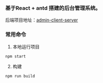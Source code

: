 ### 基于React + antd 搭建的后台管理系统。

后端项目地址：[admin-client-server](https://github.com/Snail-Lu/admin-client-server)

### 常用命令
1. 本地运行项目
``` bash
npm start
```

2. 构建
``` bash
npm run build
```






